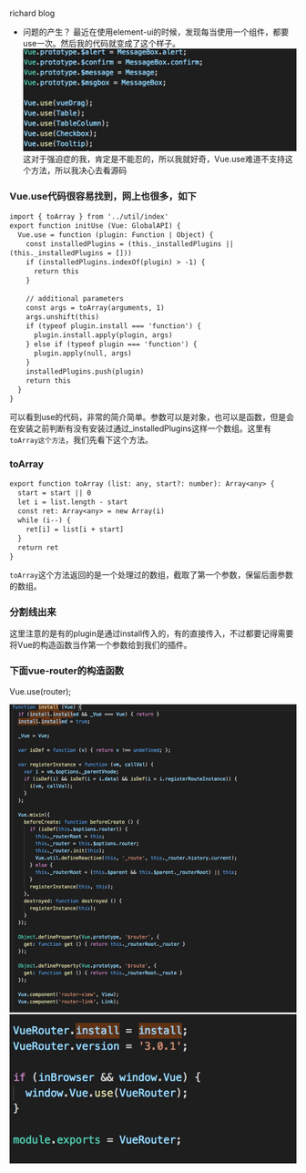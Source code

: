 richard blog
- 问题的产生？
  最近在使用element-ui的时候，发现每当使用一个组件，都要use一次。然后我的代码就变成了这个样子。
  <img src='https://github.com/jinrichardJIN/blog/blob/master/images/vue/use1.jpeg?raw=true'>
  这对于强迫症的我，肯定是不能忍的，所以我就好奇，Vue.use难道不支持这个方法，所以我决心去看源码

### Vue.use代码很容易找到，网上也很多，如下

    import { toArray } from '../util/index'
    export function initUse (Vue: GlobalAPI) {
      Vue.use = function (plugin: Function | Object) {
        const installedPlugins = (this._installedPlugins || (this._installedPlugins = []))
        if (installedPlugins.indexOf(plugin) > -1) {
          return this
        }

        // additional parameters
        const args = toArray(arguments, 1)
        args.unshift(this)
        if (typeof plugin.install === 'function') {
          plugin.install.apply(plugin, args)
        } else if (typeof plugin === 'function') {
          plugin.apply(null, args)
        }
        installedPlugins.push(plugin)
        return this
      }
    }
    
 可以看到use的代码，非常的简介简单。参数可以是对象，也可以是函数，但是会在安装之前判断有没有安装过通过_installedPlugins这样一个数组。这里有`toArray这个方法`，我们先看下这个方法。
 
 ### toArray
 
    export function toArray (list: any, start?: number): Array<any> {
      start = start || 0
      let i = list.length - start
      const ret: Array<any> = new Array(i)
      while (i--) {
        ret[i] = list[i + start]
      }
      return ret
    }
  `toArray`这个方法返回的是一个处理过的数组，截取了第一个参数，保留后面参数的数组。
  
### 分割线出来

这里注意的是有的plugin是通过install传入的，有的直接传入，不过都要记得需要将Vue的构造函数当作第一个参数给到我们的插件。

### 下面vue-router的构造函数
  Vue.use(router);
  
  <img src="https://github.com/jinrichardJIN/blog/blob/master/images/vue/router1.jpeg?raw=true" >

  <img src="https://github.com/jinrichardJIN/blog/blob/master/images/vue/router2.jpeg?raw=true">




